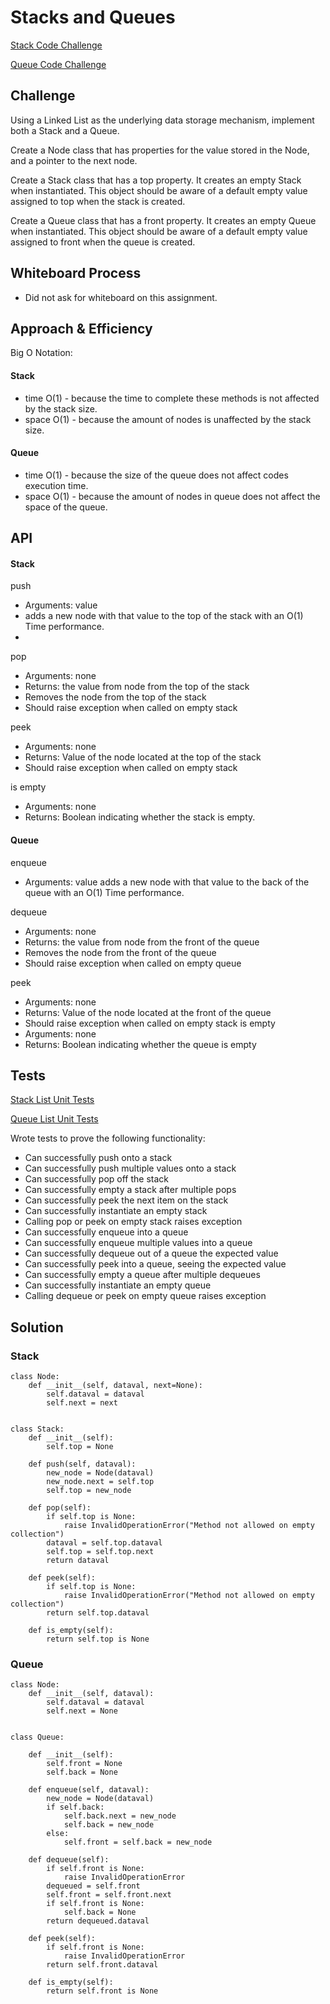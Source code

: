 # Stacks and Queues

[Stack Code Challenge](https://github.com/deshondixon/data-structures-and-algorithms/blob/main/python/data_structures/stack.py)

[Queue Code Challenge](https://github.com/deshondixon/data-structures-and-algorithms/blob/main/python/data_structures/stack.py)

## Challenge
<!-- Description of the challenge -->

Using a Linked List as the underlying data storage mechanism, implement both a Stack and a Queue.

Create a Node class that has properties for the value stored in the Node, and a pointer to the next node.

Create a Stack class that has a top property. It creates an empty Stack when instantiated.
This object should be aware of a default empty value assigned to top when the stack is created.

Create a Queue class that has a front property. It creates an empty Queue when instantiated.
This object should be aware of a default empty value assigned to front when the queue is created.

## Whiteboard Process
<!-- Embedded whiteboard image -->

- Did not ask for whiteboard on this assignment.

## Approach & Efficiency
<!-- What approach did you take? Why? What is the Big O space/time for this approach? -->

Big O Notation:
#### Stack
- time O(1) - because the time to complete these methods is not affected by the stack size.
- space O(1) - because the amount of nodes is unaffected by the stack size.

#### Queue
- time O(1) - because the size of the queue does not affect codes execution time.
- space O(1) - because the amount of nodes in queue does not affect the space of the queue.

## API
<!-- Description of each method publicly available to your Stack and Queue-->

#### Stack

push
- Arguments: value
- adds a new node with that value to the top of the stack with an O(1) Time performance.
-
pop
- Arguments: none
- Returns: the value from node from the top of the stack
- Removes the node from the top of the stack
- Should raise exception when called on empty stack

peek
- Arguments: none
- Returns: Value of the node located at the top of the stack
- Should raise exception when called on empty stack

is empty
- Arguments: none
- Returns: Boolean indicating whether the stack is empty.

#### Queue

enqueue
- Arguments: value
adds a new node with that value to the back of the queue with an O(1) Time performance.

dequeue
- Arguments: none
- Returns: the value from node from the front of the queue
- Removes the node from the front of the queue
- Should raise exception when called on empty queue

peek
- Arguments: none
- Returns: Value of the node located at the front of the queue
- Should raise exception when called on empty stack
is empty
- Arguments: none
- Returns: Boolean indicating whether the queue is empty
## Tests

[Stack List Unit Tests](https://github.com/deshondixon/data-structures-and-algorithms/blob/main/python/tests/data_structures/test_stack.py)

[Queue List Unit Tests](https://github.com/deshondixon/data-structures-and-algorithms/blob/main/python/tests/data_structures/test_queue.py)

Wrote tests to prove the following functionality:

- Can successfully push onto a stack
- Can successfully push multiple values onto a stack
- Can successfully pop off the stack
- Can successfully empty a stack after multiple pops
- Can successfully peek the next item on the stack
- Can successfully instantiate an empty stack
- Calling pop or peek on empty stack raises exception
- Can successfully enqueue into a queue
- Can successfully enqueue multiple values into a queue
- Can successfully dequeue out of a queue the expected value
- Can successfully peek into a queue, seeing the expected value
- Can successfully empty a queue after multiple dequeues
- Can successfully instantiate an empty queue
- Calling dequeue or peek on empty queue raises exception

## Solution

### Stack

    class Node:
        def __init__(self, dataval, next=None):
            self.dataval = dataval
            self.next = next


    class Stack:
        def __init__(self):
            self.top = None

        def push(self, dataval):
            new_node = Node(dataval)
            new_node.next = self.top
            self.top = new_node

        def pop(self):
            if self.top is None:
                raise InvalidOperationError("Method not allowed on empty collection")
            dataval = self.top.dataval
            self.top = self.top.next
            return dataval

        def peek(self):
            if self.top is None:
                raise InvalidOperationError("Method not allowed on empty collection")
            return self.top.dataval

        def is_empty(self):
            return self.top is None

### Queue

    class Node:
        def __init__(self, dataval):
            self.dataval = dataval
            self.next = None


    class Queue:

        def __init__(self):
            self.front = None
            self.back = None

        def enqueue(self, dataval):
            new_node = Node(dataval)
            if self.back:
                self.back.next = new_node
                self.back = new_node
            else:
                self.front = self.back = new_node

        def dequeue(self):
            if self.front is None:
                raise InvalidOperationError
            dequeued = self.front
            self.front = self.front.next
            if self.front is None:
                self.back = None
            return dequeued.dataval

        def peek(self):
            if self.front is None:
                raise InvalidOperationError
            return self.front.dataval

        def is_empty(self):
            return self.front is None
